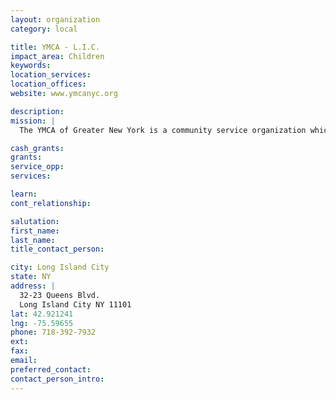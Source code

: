 ```yaml
---
layout: organization
category: local

title: YMCA - L.I.C.
impact_area: Children
keywords: 
location_services: 
location_offices: 
website: www.ymcanyc.org

description: 
mission: |
  The YMCA of Greater New York is a community service organization which promotes positive values through programs that build spirit, mind and body, welcoming all people, with a focus on youth.

cash_grants: 
grants: 
service_opp: 
services: 

learn: 
cont_relationship: 

salutation: 
first_name: 
last_name: 
title_contact_person: 

city: Long Island City
state: NY
address: |
  32-23 Queens Blvd.  
  Long Island City NY 11101
lat: 42.921241
lng: -75.59655
phone: 718-392-7932
ext: 
fax: 
email: 
preferred_contact: 
contact_person_intro: 
---
```

